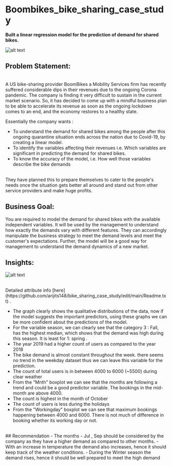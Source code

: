 # Boombikes_bike_sharing_case_study

<b>Built a linear regression model for the prediction of demand for shared bikes.</b>


![alt text](https://i.ytimg.com/vi/DV1SPdMVf8Y/maxresdefault.jpg)

## Problem Statement:
<br/>
A US bike-sharing provider BoomBikes a Mobility Services firm has recently suffered considerable dips in their revenues due to the ongoing Corona pandemic. The company is finding it very difficult to sustain in the current market scenario. So, it has decided to come up with a mindful business plan to be able to accelerate its revenue as soon as the ongoing lockdown comes to an end, and the economy restores to a healthy state.

Essentially the company wants :

- To understand the demand for shared bikes among the people after this ongoing quarantine situation ends across the nation due to Covid-19, by creating a linear model.
- To identify the variables affecting their revenues i.e. Which variables are significant in predicting the demand for shared bikes.
- To know the accuracy of the model, i.e. How well those variables describe the bike demands

<br/>
They have planned this to prepare themselves to cater to the people's needs once the situation gets better all around and stand out from other service providers and make huge profits.

## Business Goal:
You are required to model the demand for shared bikes with the available independent variables. It will be used by the management to understand how exactly the demands vary with different features. They can accordingly manipulate the business strategy to meet the demand levels and meet the customer's expectations. Further, the model will be a good way for management to understand the demand dynamics of a new market.

## Insights:

![alt text](https://user-images.githubusercontent.com/94171996/229470317-1fa462ee-f089-41e1-9731-0fdf98e9f85c.png)

<br/>
Detailed attribute info [here](https://github.com/arijits148/bike_sharing_case_study/edit/main/Readme.txt) .

- The graph clearly shows the qualitative distributions of the data, now if the model suggests the important predictors, using these graphs we can be more confident about the predictions of the model.
- For the variable season, we can clearly see that the category 3 : Fall, has the highest median, which shows that the demand was high during this season. It is least for 1: spring .
- The year 2019 had a higher count of users as compared to the year 2018
- The bike demand is almost constant throughout the week. there seems no trend in the weekday dataset thus we can leave this variable for the prediction.
- The count of total users is in between 4000 to 6000 (~5500) during clear weather
- From the "Mnth" boxplot we can see that the months are following a trend and could be a good predictor variable. The bookings in the mid-month are above 4000.
- The count is highest in the month of October
- The count of users is less during the holidays
- From the "Workingday" boxplot we can see that maximum bookings happening between 4000 and 6000. There is not much of difference in booking whether its working day or not.

<br/>
## Recommendation
- The months - Jul , Sep should be considered by the company as they have a higher demand as compared to other months.
- With an increase in temperature the demand also increases, hence it should keep track of the weather conditions.
- During the Winter season the demand rises, hence it should be well prepared to meet the high demand



